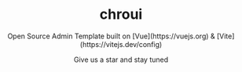 <h1 align="center">chroui</h1>

<p align="center">Open Source Admin Template built on [Vue](https://vuejs.org) & [Vite](https://vitejs.dev/config)</p>

<p align="center">Give us a star and stay tuned</p>